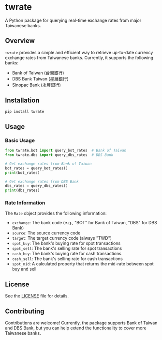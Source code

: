 # twrate

A Python package for querying real-time exchange rates from major Taiwanese banks.

## Overview

`twrate` provides a simple and efficient way to retrieve up-to-date currency exchange rates from Taiwanese banks. Currently, it supports the following banks:

- Bank of Taiwan (台灣銀行)
- DBS Bank Taiwan (星展銀行)
- Sinopac Bank (永豐銀行)

## Installation

```bash
pip install twrate
```

## Usage

### Basic Usage

```python
from twrate.bot import query_bot_rates  # Bank of Taiwan
from twrate.dbs import query_dbs_rates  # DBS Bank

# Get exchange rates from Bank of Taiwan
bot_rates = query_bot_rates()
print(bot_rates)

# Get exchange rates from DBS Bank
dbs_rates = query_dbs_rates()
print(dbs_rates)
```

### Rate Information

The `Rate` object provides the following information:

- `exchange`: The bank code (e.g., "BOT" for Bank of Taiwan, "DBS" for DBS Bank)
- `source`: The source currency code
- `target`: The target currency code (always "TWD")
- `spot_buy`: The bank's buying rate for spot transactions
- `spot_sell`: The bank's selling rate for spot transactions
- `cash_buy`: The bank's buying rate for cash transactions
- `cash_sell`: The bank's selling rate for cash transactions
- `spot_mid`: A calculated property that returns the mid-rate between spot buy and sell

## License

See the [LICENSE](LICENSE) file for details.

## Contributing

Contributions are welcome! Currently, the package supports Bank of Taiwan and DBS Bank, but you can help extend the functionality to cover more Taiwanese banks.
